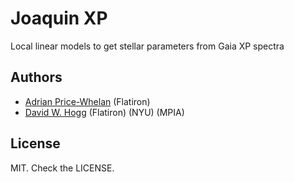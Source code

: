# Joaquin XP

Local linear models to get stellar parameters from Gaia XP spectra

## Authors
- [Adrian Price-Whelan](https://github.com/adrn) (Flatiron)
- [David W. Hogg](https://github.com/davidwhogg) (Flatiron) (NYU) (MPIA)

## License

MIT. Check the LICENSE.
